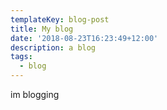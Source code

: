 ```yaml
---
templateKey: blog-post
title: My blog
date: '2018-08-23T16:23:49+12:00'
description: a blog
tags:
  - blog
---
```

im blogging
